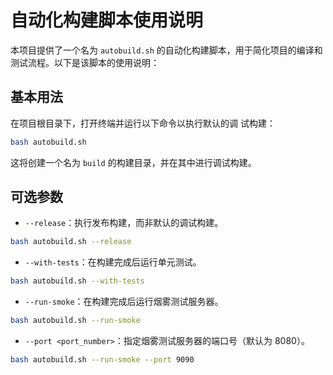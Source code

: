 # 自动化构建脚本使用说明

本项目提供了一个名为 `autobuild.sh` 的自动化构建脚本，用于简化项目的编译和测试流程。以下是该脚本的使用说明：

## 基本用法

在项目根目录下，打开终端并运行以下命令以执行默认的调
试构建：
```bash
bash autobuild.sh
```
这将创建一个名为 `build` 的构建目录，并在其中进行调试构建。

## 可选参数

- `--release`：执行发布构建，而非默认的调试构建。
```bash
bash autobuild.sh --release
```

- `--with-tests`：在构建完成后运行单元测试。
```bash
bash autobuild.sh --with-tests
```

- `--run-smoke`：在构建完成后运行烟雾测试服务器。
```bash
bash autobuild.sh --run-smoke
```

- `--port <port_number>`：指定烟雾测试服务器的端口号（默认为 8080）。
```bash
bash autobuild.sh --run-smoke --port 9090
```